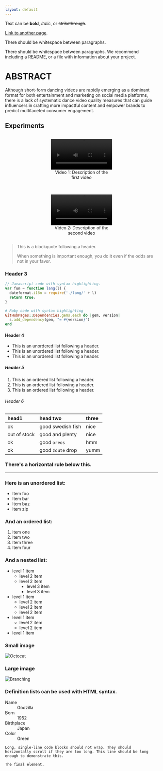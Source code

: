 ```yaml
---
layout: default
---
```


Text can be **bold**, _italic_, or ~~strikethrough~~.

[Link to another page](./another-page.html).

There should be whitespace between paragraphs.

There should be whitespace between paragraphs. We recommend including a README, or a file with information about your project.

# ABSTRACT

Although short-form dancing videos are rapidly emerging as a dominant format for both entertainment and marketing on social media platforms, there is a lack of systematic dance video quality measures that can guide influencers in crafting more impactful content and empower brands to predict multifaceted consumer engagement.

## Experiments
<style>
  .video-container {
    display: flex;
    justify-content: center;
    gap: 20px; /* Space between videos */
    flex-wrap: wrap;
  }
  .video-container figure {
    text-align: center; /* Centers text below videos */
    width: 40%; /* Adjust width as needed */
  }
  .video-container video {
    width: 100%;
  }
</style>

<div class="video-container">
  <figure>
    <video controls>
      <source src="assets/6843971599771733254_H.mp4" type="video/mp4">
      Your browser does not support the video tag.
    </video>
    <figcaption>Video 1: Description of the first video</figcaption>
  </figure>

  <figure>
    <video controls>
      <source src="assets/H1_Low.mp4" type="video/mp4">
      Your browser does not support the video tag.
    </video>
    <figcaption>Video 2: Description of the second video</figcaption>
  </figure>
</div>


> This is a blockquote following a header.
>
> When something is important enough, you do it even if the odds are not in your favor.

### Header 3

```js
// Javascript code with syntax highlighting.
var fun = function lang(l) {
  dateformat.i18n = require('./lang/' + l)
  return true;
}
```

```ruby
# Ruby code with syntax highlighting
GitHubPages::Dependencies.gems.each do |gem, version|
  s.add_dependency(gem, "= #{version}")
end
```

#### Header 4

*   This is an unordered list following a header.
*   This is an unordered list following a header.
*   This is an unordered list following a header.

##### Header 5

1.  This is an ordered list following a header.
2.  This is an ordered list following a header.
3.  This is an ordered list following a header.

###### Header 6

| head1        | head two          | three |
|:-------------|:------------------|:------|
| ok           | good swedish fish | nice  |
| out of stock | good and plenty   | nice  |
| ok           | good `oreos`      | hmm   |
| ok           | good `zoute` drop | yumm  |

### There's a horizontal rule below this.

* * *

### Here is an unordered list:

*   Item foo
*   Item bar
*   Item baz
*   Item zip

### And an ordered list:

1.  Item one
1.  Item two
1.  Item three
1.  Item four

### And a nested list:

- level 1 item
  - level 2 item
  - level 2 item
    - level 3 item
    - level 3 item
- level 1 item
  - level 2 item
  - level 2 item
  - level 2 item
- level 1 item
  - level 2 item
  - level 2 item
- level 1 item

### Small image

![Octocat](https://github.githubassets.com/images/icons/emoji/octocat.png)

### Large image

![Branching](https://guides.github.com/activities/hello-world/branching.png)


### Definition lists can be used with HTML syntax.

<dl>
<dt>Name</dt>
<dd>Godzilla</dd>
<dt>Born</dt>
<dd>1952</dd>
<dt>Birthplace</dt>
<dd>Japan</dd>
<dt>Color</dt>
<dd>Green</dd>
</dl>

```
Long, single-line code blocks should not wrap. They should horizontally scroll if they are too long. This line should be long enough to demonstrate this.
```

```
The final element.
```
